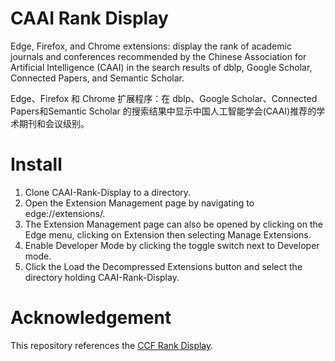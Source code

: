 # CAAI Rank Display
Edge, Firefox, and Chrome extensions: display the rank of academic journals and conferences recommended by the Chinese Association for Artificial Intelligence (CAAI) in the search results of dblp, Google Scholar, Connected Papers, and Semantic Scholar.

Edge、Firefox 和 Chrome 扩展程序：在 dblp、Google Scholar、Connected Papers和Semantic Scholar 的搜索结果中显示中国人工智能学会(CAAI)推荐的学术期刊和会议级别。

# Install
1. Clone CAAI-Rank-Display to a directory.
2. Open the Extension Management page by navigating to edge://extensions/.
3. The Extension Management page can also be opened by clicking on the Edge menu, clicking on Extension then selecting Manage Extensions.
4. Enable Developer Mode by clicking the toggle switch next to Developer mode.
5. Click the Load the Decompressed Extensions button and select the directory holding CAAI-Rank-Display.

# Acknowledgement
This repository references the [CCF Rank Display](https://github.com/WenyanLiu/CCFrank4dblp).
